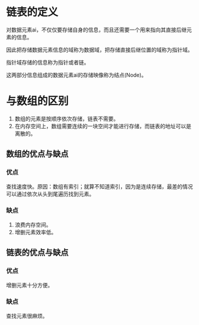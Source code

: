 # 链表的定义
对数据元素ai，不仅仅要存储自身的信息，而且还需要一个用来指向其直接后继元素的信息。

因此把存储数据元素信息的域称为数据域，把存储直接后继位置的域称为指针域。

指针域存储的信息称为指针或者链。

这两部分信息组成的数据元素ai的存储映像称为结点(Node)。

# 与数组的区别

1. 数组的元素是按顺序依次存储，链表不需要。
2. 在内存空间上，数组需要连续的一块空间才能进行存储，而链表的地址可以是离散的。

## 数组的优点与缺点

### 优点

查找速度快。原因：数组有索引；就算不知道索引，因为是连续存储，最差的情况可以通过依次从头到尾遍历找到元素。

### 缺点

1. 浪费内存空间。
2. 增删元素效率低。

## 链表的优点与缺点

### 优点

增删元素十分方便。

### 缺点

查找元素很麻烦。

